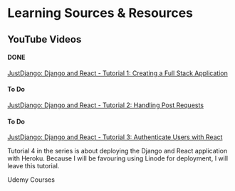 # Learning Sources & Resources

## YouTube Videos
#### DONE
<a href="https://www.youtube.com/watch?v=uZgRbnIsgrA&list=WL&index=38&t=0s">
JustDjango: Django and React - Tutorial 1: Creating a Full Stack Application</a></br>

#### To Do
<a href="https://www.youtube.com/watch?v=w-QJiQwlZzU&list=WL&index=35&t=0s">
JustDjango: Django and React - Tutorial 2: Handling Post Requests</a>

#### To Do
<a href="https://www.youtube.com/watch?v=BxzO2M7QcZw&list=WL&index=36&t=0s">
JustDjango: Django and React - Tutorial 3: Authenticate Users with  React</a>

Tutorial 4 in the series is about deploying the Django and React application with Heroku. Because I will be favouring using Linode for deployment, I will leave this tutorial.



Udemy Courses
